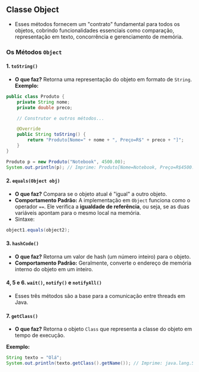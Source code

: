 ## Classe Object
- Esses métodos fornecem um "contrato" fundamental para todos os objetos, cobrindo funcionalidades essenciais como comparação, representação em texto, concorrência e gerenciamento de memória.

### Os Métodos `Object`

#### 1. `toString()`
- **O que faz?** Retorna uma representação do objeto em formato de `String`.
**Exemplo:**

```java
public class Produto {
    private String nome;
    private double preco;

    // Construtor e outros métodos...

    @Override
    public String toString() {
        return "Produto[Nome=" + nome + ", Preço=R$" + preco + "]";
    }
}

Produto p = new Produto("Notebook", 4500.00);
System.out.println(p); // Imprime: Produto[Nome=Notebook, Preço=R$4500.00]
```


#### 2. `equals(Object obj)`
- **O que faz?** Compara se o objeto atual é "igual" a outro objeto.
- **Comportamento Padrão:** A implementação em `Object` funciona como o operador `==`. Ele verifica a **igualdade de referência**, ou seja, se as duas variáveis apontam para o mesmo local na memória.
- Sintaxe: 
```java
object1.equals(object2);
```


#### 3. `hashCode()`

  - **O que faz?** Retorna um valor de hash (um número inteiro) para o objeto.
  - **Comportamento Padrão:** Geralmente, converte o endereço de memória interno do objeto em um inteiro.
 
 

#### 4, 5 e 6. `wait()`, `notify()` e `notifyAll()`

- Esses três métodos são a base para a comunicação entre threads em Java.

#### 7. `getClass()`
- **O que faz?** Retorna o objeto `Class` que representa a classe do objeto em tempo de execução.

**Exemplo:**

```java
String texto = "Olá";
System.out.println(texto.getClass().getName()); // Imprime: java.lang.String
```

